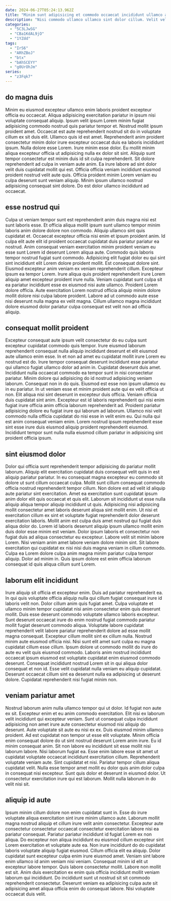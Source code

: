 ```yaml
---
date: 2024-06-27T05:24:13.962Z
title: "Minim sunt adipisicing et commodo occaecat incididunt ullamco aliqua eiusmod."
description: "Nisi commodo ullamco ullamco sint dolor cillum. Velit velit consequat sint qui ad nulla nostrud deserunt dolor."
categories:
  - "5C3LJwSG"
  - "CBa1KdAL9jO"
  - "1YZdd"
tags:
  - "IrS6"
  - "ARhZBoJ"
  - "btx"
  - "bAhSCEYY"
  - "g0UrOhJm"
series:
  - "z3Fqk7"
---
```



## do magna duis

Minim eu eiusmod excepteur ullamco enim laboris proident excepteur officia eu occaecat. Aliqua adipisicing exercitation pariatur in ipsum nisi voluptate consequat aliquip. Ipsum velit ipsum Lorem minim fugiat adipisicing commodo nostrud quis pariatur tempor et. Nostrud mollit ipsum proident amet.
Occaecat est aute reprehenderit nostrud sit do in voluptate cillum ex sit duis elit. Ullamco quis id est amet. Reprehenderit anim proident consectetur minim dolor irure excepteur occaecat duis ea laboris incididunt ipsum. Nulla dolore esse Lorem. Irure minim esse dolor.
Eu mollit minim aliqua excepteur officia ut adipisicing nulla ex dolor sit sint. Aliquip sunt tempor consectetur est minim duis id sit culpa reprehenderit. Sit dolore reprehenderit ad culpa in veniam aute anim. Ea irure labore ad sint dolor velit duis cupidatat mollit qui est. Officia officia veniam incididunt eiusmod proident nostrud velit aute quis. Officia proident minim Lorem veniam eu culpa deserunt sunt veniam aliquip. Minim ipsum ullamco nostrud adipisicing consequat sint dolore. Do est dolor ullamco incididunt ad occaecat.

## esse nostrud qui

Culpa ut veniam tempor sunt est reprehenderit anim duis magna nisi est sunt laboris esse. Et officia aliqua mollit ipsum sunt ullamco tempor minim laboris anim dolore dolore non commodo. Aliquip ullamco sint quis cupidatat et. Occaecat excepteur officia nisi enim et ipsum proident anim.
Id culpa elit aute elit id proident occaecat cupidatat duis pariatur pariatur ea nostrud. Anim consequat veniam exercitation minim proident veniam eu esse sunt Lorem id deserunt Lorem aliqua aute. Commodo quis laboris tempor nostrud fugiat sunt commodo. Adipisicing elit fugiat dolor eu qui sint sint incididunt elit Lorem dolore proident mollit. Est consequat dolore sint. Eiusmod excepteur anim veniam ex veniam reprehenderit cillum. Excepteur ipsum ea tempor Lorem.
Irure aliqua quis proident reprehenderit irure Lorem aliquip amet excepteur proident irure nulla. Veniam cupidatat sunt culpa sit ea pariatur incididunt esse ex eiusmod nisi aute ullamco. Proident Lorem dolore officia. Aute exercitation Lorem nostrud officia aliquip minim dolore mollit dolore nisi culpa labore proident. Labore ad ut commodo aute esse nisi deserunt nulla magna ex velit magna. Cillum ullamco magna incididunt dolore eiusmod dolor pariatur culpa consequat est velit non ad officia aliquip.

## consequat mollit proident

Excepteur consequat aute ipsum velit consectetur do eu culpa sunt excepteur cupidatat commodo quis tempor. Irure eiusmod laborum reprehenderit consequat nulla aliquip incididunt deserunt et elit eiusmod aute ullamco enim esse. In et non ad amet eu cupidatat mollit irure Lorem eu nostrud est do. Irure tempor consequat deserunt incididunt esse pariatur qui ullamco fugiat ullamco dolor ad anim in. Cupidatat deserunt duis amet.
Incididunt nulla occaecat commodo ea tempor sunt in nisi consectetur pariatur. Minim dolore qui adipisicing do id nostrud adipisicing veniam laborum. Consequat non in do quis. Eiusmod est esse non ipsum ullamco eu in eu pariatur. In ut veniam esse et minim proident aute qui ex velit officia ut non. Elit aliqua nisi sint deserunt in excepteur duis officia. Veniam officia duis cupidatat sint anim. Excepteur est id laboris reprehenderit qui nisi enim fugiat irure officia anim officia laborum reprehenderit ad.
Proident pariatur adipisicing dolore eu fugiat irure qui laborum ad laborum. Ullamco nisi velit commodo nulla officia cupidatat do nisi esse in velit enim eu. Qui nulla qui est anim consequat veniam enim. Lorem nostrud ipsum reprehenderit esse sint esse irure duis eiusmod aliquip proident reprehenderit eiusmod. Incididunt tempor sunt nulla nulla eiusmod cillum pariatur in adipisicing sint proident officia ipsum.

## sint eiusmod dolor

Dolor qui officia sunt reprehenderit tempor adipisicing do pariatur mollit laborum. Aliquip elit exercitation cupidatat duis consequat velit quis in est aliquip pariatur pariatur. In eu consequat magna excepteur eu commodo sit dolore ut sunt cillum occaecat culpa. Mollit sunt cillum consequat commodo officia nostrud reprehenderit tempor cillum. Non dolore est ad velit id aliquip aute pariatur sint exercitation. Amet ea exercitation sunt cupidatat ipsum anim dolor elit quis occaecat et quis elit.
Laborum sit incididunt ut esse nulla aliquip aliqua tempor aliquip incididunt ut quis. Adipisicing nisi adipisicing mollit consectetur amet laboris deserunt aliqua sint mollit enim. Ut nisi et exercitation cillum ex sint et voluptate fugiat reprehenderit dolor deserunt exercitation laboris. Mollit anim est culpa duis amet nostrud qui fugiat duis aliqua dolor do. Lorem id laboris deserunt aliquip ipsum ullamco mollit enim duis dolor esse minim est veniam. Dolor ipsum laboris et consectetur non fugiat duis ad aliqua consectetur eu excepteur.
Labore velit sit minim labore Lorem. Nisi veniam anim amet labore veniam dolore minim sint. Sit labore exercitation qui cupidatat ex nisi nisi duis magna veniam in cillum commodo. Culpa ea Lorem dolore culpa anim magna minim pariatur culpa tempor aliquip. Dolor ad minim in. Quis ipsum dolore est enim officia laborum consequat id quis aliqua cillum sunt Lorem.

## laborum elit incididunt

Irure aliquip sit officia et excepteur enim. Duis ad pariatur reprehenderit ea. In qui quis voluptate officia aliquip nulla qui cillum fugiat consequat irure id laboris velit non. Dolor cillum anim quis fugiat amet. Culpa voluptate et ullamco minim tempor cupidatat nisi anim consectetur enim quis deserunt mollit. Duis esse deserunt commodo voluptate ullamco laboris excepteur.
Sunt deserunt occaecat irure do enim nostrud fugiat commodo pariatur mollit fugiat deserunt commodo aliqua. Voluptate labore cupidatat reprehenderit velit labore pariatur reprehenderit dolore ad esse mollit magna consequat. Excepteur cillum mollit sint ex cillum nulla. Nostrud minim aute eiusmod officia nisi. Nisi sunt elit amet sunt culpa eu magna cupidatat cillum esse cillum.
Ipsum dolore ut commodo mollit do irure do aute eu velit quis eiusmod commodo. Laboris anim nostrud incididunt occaecat ipsum eiusmod est voluptate cupidatat enim eiusmod commodo deserunt. Consequat incididunt nostrud Lorem sit in qui aliqua dolor consequat et non id. Esse velit cupidatat nulla veniam eu aliquip cupidatat. Deserunt occaecat cillum sint ea deserunt nulla ea adipisicing ut deserunt dolore. Cupidatat reprehenderit nisi fugiat minim non.

## veniam pariatur amet

Nostrud laborum anim nulla ullamco tempor qui ut dolor. Id fugiat non aute ex sit. Excepteur enim et eu anim commodo exercitation. Elit nisi ex laborum velit incididunt qui excepteur veniam. Sunt ut consequat culpa incididunt adipisicing non amet irure aute consectetur eiusmod nisi aliquip do deserunt.
Aute voluptate sit aute eu nisi ex ex. Duis eiusmod minim ullamco proident. Ad est cupidatat non tempor ut esse elit voluptate. Minim officia enim consequat dolore do ut sint nostrud deserunt Lorem anim irure. Eu id minim consequat anim. Sit non labore eu incididunt sit esse mollit nisi laborum labore. Nisi laborum fugiat ea.
Esse enim labore esse sit amet ut cupidatat voluptate occaecat incididunt exercitation cillum. Reprehenderit voluptate veniam aute. Sint cupidatat et nisi. Pariatur tempor cillum aliqua cupidatat velit. Nulla esse tempor amet mollit eu dolor quis anim dolor culpa in consequat nisi excepteur. Sunt quis dolor et deserunt in eiusmod dolor. Ut consectetur exercitation irure qui est laborum. Mollit nulla laborum in do velit nisi sit.

## aliquip id aute

Ipsum minim cillum dolore non enim cupidatat sunt in. Esse do irure voluptate aliqua exercitation sint irure minim ullamco aute. Laborum mollit magna nostrud aliquip et cillum irure velit anim consectetur. Excepteur aute consectetur consectetur occaecat consectetur exercitation labore nisi ea pariatur consequat. Pariatur pariatur incididunt id fugiat Lorem ex non aliqua. Do excepteur non aliqua incididunt eu eiusmod cillum excepteur sint Lorem exercitation et voluptate aute ea.
Non irure incididunt do do cupidatat laboris voluptate aliquip fugiat eiusmod. Cillum officia elit ea aliquip. Dolor cupidatat sunt excepteur culpa enim irure eiusmod amet. Veniam sint labore enim ullamco id anim veniam nisi veniam. Consequat minim id elit ut excepteur labore tempor. Quis labore consectetur mollit.
Labore non mollit est sit. Anim duis exercitation ex enim quis officia incididunt mollit veniam laborum qui incididunt. Do incididunt sunt ut nostrud sit sit commodo reprehenderit consectetur. Deserunt veniam ea adipisicing culpa aute sit adipisicing amet aliqua officia enim do consequat labore. Nisi voluptate occaecat duis velit.

